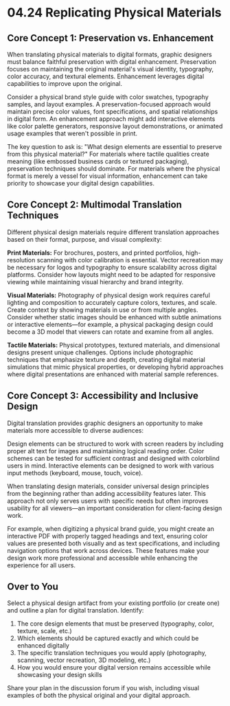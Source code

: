 # 04.24 Replicating Physical Materials

## Core Concept 1: Preservation vs. Enhancement

When translating physical materials to digital formats, graphic designers must balance faithful preservation with digital enhancement. Preservation focuses on maintaining the original material's visual identity, typography, color accuracy, and textural elements. Enhancement leverages digital capabilities to improve upon the original.

Consider a physical brand style guide with color swatches, typography samples, and layout examples. A preservation-focused approach would maintain precise color values, font specifications, and spatial relationships in digital form. An enhancement approach might add interactive elements like color palette generators, responsive layout demonstrations, or animated usage examples that weren't possible in print.

The key question to ask is: "What design elements are essential to preserve from this physical material?" For materials where tactile qualities create meaning (like embossed business cards or textured packaging), preservation techniques should dominate. For materials where the physical format is merely a vessel for visual information, enhancement can take priority to showcase your digital design capabilities.

## Core Concept 2: Multimodal Translation Techniques

Different physical design materials require different translation approaches based on their format, purpose, and visual complexity:

**Print Materials:** For brochures, posters, and printed portfolios, high-resolution scanning with color calibration is essential. Vector recreation may be necessary for logos and typography to ensure scalability across digital platforms. Consider how layouts might need to be adapted for responsive viewing while maintaining visual hierarchy and brand integrity.

**Visual Materials:** Photography of physical design work requires careful lighting and composition to accurately capture colors, textures, and scale. Create context by showing materials in use or from multiple angles. Consider whether static images should be enhanced with subtle animations or interactive elements—for example, a physical packaging design could become a 3D model that viewers can rotate and examine from all angles.

**Tactile Materials:** Physical prototypes, textured materials, and dimensional designs present unique challenges. Options include photographic techniques that emphasize texture and depth, creating digital material simulations that mimic physical properties, or developing hybrid approaches where digital presentations are enhanced with material sample references.

## Core Concept 3: Accessibility and Inclusive Design

Digital translation provides graphic designers an opportunity to make materials more accessible to diverse audiences:

Design elements can be structured to work with screen readers by including proper alt text for images and maintaining logical reading order. Color schemes can be tested for sufficient contrast and designed with colorblind users in mind. Interactive elements can be designed to work with various input methods (keyboard, mouse, touch, voice).

When translating design materials, consider universal design principles from the beginning rather than adding accessibility features later. This approach not only serves users with specific needs but often improves usability for all viewers—an important consideration for client-facing design work.

For example, when digitizing a physical brand guide, you might create an interactive PDF with properly tagged headings and text, ensuring color values are presented both visually and as text specifications, and including navigation options that work across devices. These features make your design work more professional and accessible while enhancing the experience for all users.

## Over to You

Select a physical design artifact from your existing portfolio (or create one) and outline a plan for digital translation. Identify:
1. The core design elements that must be preserved (typography, color, texture, scale, etc.)
2. Which elements should be captured exactly and which could be enhanced digitally
3. The specific translation techniques you would apply (photography, scanning, vector recreation, 3D modeling, etc.)
4. How you would ensure your digital version remains accessible while showcasing your design skills

Share your plan in the discussion forum if you wish, including visual examples of both the physical original and your digital approach.
